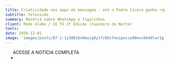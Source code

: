```yaml
---
title: Criatividade nos apps de mensagem - até o Padre Cícero ganha representação
subtitle: Televisão
summary: Matéria sobre WhatsApp e figurinhas
client: Rede Globo / CE TV 2ª Edição (Juazeiro do Norte)
tools: 
date: 2020-12-01
image: 'images/posts/87-1-1y30816n0ewjq9y1fz86zfoxzpoccw90evc6km9lar1g.png'
---
```




<div class="post__share"><ul class="share__list list-reset">ACESSE A NOTÍCIA COMPLETA<li class="share__item" style="margin-left: 10px"><a class="share__link share__facebook" style="background: #fa5657" href="https://globoplay.globo.com/v/9158042/" title="Link" rel="nofollow"><i class="fa-solid fa-link"></i></a></li></ul></div>
<!-- <div class="gallery-box"><div class="gallery"><img src="/clipping/images/example-1.jpg" loading="lazy" alt="Project"><img src="/clipping/images/example-2.jpg" loading="lazy" alt="Project"></div><em>Gallery / <a href="https://www.freepik.com/" target="_blank">Freepic</a></em></div> -->
